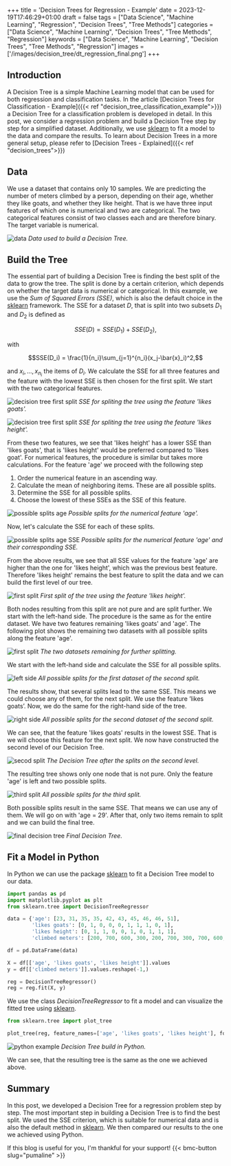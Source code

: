 +++
title = 'Decision Trees for Regression - Example'
date = 2023-12-19T17:46:29+01:00
draft = false
tags = ["Data Science", "Machine Learning", "Regression", "Decision Trees", "Tree Methods"]
categories = ["Data Science", "Machine Learning", "Decision Trees", "Tree Methods", "Regression"]
keywords = ["Data Science", "Machine Learning", "Decision Trees", "Tree Methods", "Regression"]
images = ['/images/decision_tree/dt_regression_final.png']
+++

## Introduction

A Decision Tree is a simple Machine Learning model that can be used for both regression and classification tasks. In the article [Decision Trees for Classification - Example]({{< ref "decision_tree_classification_example">}}) a Decision Tree for a classification problem is developed in detail. In this post, we consider a regression problem and build a Decision Tree step by step for a simplified dataset. Additionally, we use [sklearn](https://scikit-learn.org/stable/modules/generated/sklearn.tree.DecisionTreeRegressor.html) to fit a model to the data and compare the results. To learn about Decision Trees in a more general setup, please refer to [Decision Trees - Explained]({{< ref "decision_trees">}})


## Data

We use a dataset that contains only 10 samples. We are predicting the number of meters climbed by a person, depending on their age, whether they like goats, and whether they like height. That is we have three input features of which one is numerical and two are categorical. The two categorical features consist of two classes each and are therefore binary. The target variable is numerical.

![data](/images/decision_tree/dt_data_regression.png)
*Data used to build a Decision Tree.*

## Build the Tree

The essential part of building a Decision Tree is finding the best split of the data to grow the tree. The split is done by a certain criterion, which depends on whether the target data is numerical or categorical. In this example, we use the *Sum of Squared Errors (SSE)*, which is also the default choice in the [sklearn](https://scikit-learn.org/stable/modules/generated/sklearn.tree.DecisionTreeRegressor.html) framework. The SSE for a dataset $D$, that is split into two subsets $D_1$ and $D_2$ is defined as

$$SSE(D) = SSE(D_1) + SSE(D_2),$$

with

$$SSE(D_i) = \frac{1}{n_i}\sum_{j=1}^{n_i}(x_j-\bar{x}_i)^2,$$

and $x_i, \dots, x_{n_i}$ the items of $D_i$. We calculate the SSE for all three features and the feature with the lowest SSE is then chosen for the first split. We start with the two categorical features.

![decision tree first split](/images/decision_tree/dt_regression_first_split_goats.png)
*SSE for spliting the tree using the feature 'likes goats'.*

![decision tree first split](/images/decision_tree/dt_regression_first_split_height.png)
*SSE for spliting the tree using the feature 'likes height'.*

From these two features, we see that 'likes height' has a lower SSE than 'likes goats', that is 'likes height' would be preferred compared to 'likes goat'. For numerical features, the procedure is similar but takes more calculations. For the feature 'age' we proceed with the following step

1. Order the numerical feature in an ascending way.
2. Calculate the mean of neighboring items. These are all possible splits.
3. Determine the SSE for all possible splits.
4. Choose the lowest of these SSEs as the SSE of this feature.

![possible splits age](/images/decision_tree/dt_splits_age_regression.png)
*Possible splits for the numerical feature 'age'.*

Now, let's calculate the SSE for each of these splits.

![possible splits age SSE](/images/decision_tree/dt_regression_age_all_splits.drawio.png)
*Possible splits for the numerical feature 'age' and their corresponding SSE.*

From the above results, we see that all SSE values for the feature 'age' are higher than the one for 'likes height', which was the previous best feature. Therefore 'likes height' remains the best feature to split the data and we can build the first level of our tree.

![first split](/images/decision_tree/dt_regression_first_split_final.png)
*First split of the tree using the feature 'likes height'.*

Both nodes resulting from this split are not pure and are split further. We start with the left-hand side. The procedure is the same as for the entire dataset. We have two features remaining 'likes goats' and 'age'. The following plot shows the remaining two datasets with all possible splits along the feature 'age'.

![first split](/images/decision_tree/dt_second_split_tables.png)
*The two datasets remaining for further splitting.*

We start with the left-hand side and calculate the SSE for all possible splits.

![left side](/images/decision_tree/dt_regression_second_split_left.drawio.png)
*All possible splits for the first dataset of the second split.*

The results show, that several splits lead to the same SSE. This means we could choose any of them, for the next split. We use the feature ’likes goats’. Now, we do the same for the right-hand side of the tree.

![right side](/images/decision_tree/dt_regression_second_split_right.drawio.png)
*All possible splits for the second dataset of the second split.*

We can see, that the feature 'likes goats' results in the lowest SSE. That is we will choose this feature for the next split. We now have constructed the second level of our Decision Tree.

![secod split](/images/decision_tree/dt_second_split_final.png)
*The Decision Tree after the splits on the second level.*

The resulting tree shows only one node that is not pure. Only the feature 'age' is left and two possible splits.

![third split](/images/decision_tree/dt_regression_third_split.drawio.png)
*All possible splits for the third split.*

Both possible splits result in the same SSE. That means we can use any of them. We will go on with 'age = 29'. After that, only two items remain to split and we can build the final tree.

![final decision tree](/images/decision_tree/dt_regression_final.png)
*Final Decision Tree.*

## Fit a Model in Python

In Python we can use the package [sklearn](https://scikit-learn.org/stable/modules/generated/sklearn.tree.DecisionTreeRegressor.html) to fit a Decision Tree model to our data.

```Python
import pandas as pd
import matplotlib.pyplot as plt
from sklearn.tree import DecisionTreeRegressor

data = {'age': [23, 31, 35, 35, 42, 43, 45, 46, 46, 51], 
        'likes goats': [0, 1, 0, 0, 0, 1, 1, 1, 0, 1], 
        'likes height': [0, 1, 1, 0, 0, 1, 0, 1, 1, 1], 
        'climbed meters': [200, 700, 600, 300, 200, 700, 300, 700, 600, 700]}

df = pd.DataFrame(data)

X = df[['age', 'likes goats', 'likes height']].values
y = df[['climbed meters']].values.reshape(-1,)

reg = DecisionTreeRegressor()
reg = reg.fit(X, y)
```
We use the class *DecisionTreeRegressor* to fit a model and can visualize the fitted tree using [sklearn](https://scikit-learn.org/stable/modules/generated/sklearn.tree.plot_tree.html).

```Python
from sklearn.tree import plot_tree

plot_tree(reg, feature_names=['age', 'likes goats', 'likes height'], fontsize=6)
```
![python example](/images/decision_tree/dt_regression_sklearn.png)
*Decision Tree build in Python.*

We can see, that the resulting tree is the same as the one we achieved above.

## Summary

In this post, we developed a Decision Tree for a regression problem step by step. The most important step in building a Decision Tree is to find the best split. We used the SSE criterion, which is suitable for numerical data and is also the default method in [sklearn](https://scikit-learn.org/stable/modules/generated/sklearn.tree.DecisionTreeRegressor.html). We then compared our results to the one we achieved using Python. 

If this blog is useful for you, I'm thankful for your support!
{{< bmc-button slug="pumaline" >}}

